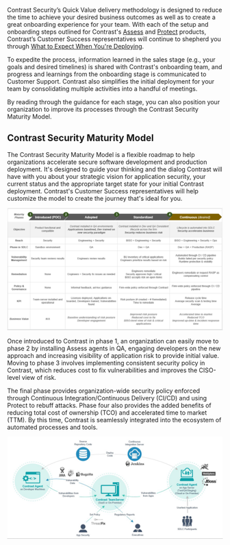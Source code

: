 <!--
title: "Contrast Deployment: Introduction"
description: "Introduction to Contrast deployment"
tags: "Contrast about deployment onboarding customer"
-->

Contrast Security’s Quick Value delivery methodology is designed to reduce the time to achieve your desired business outcomes as well as to create a great onboarding experience for your team. With each of the setup and onboarding steps outlined for Contrast's [Assess](assess-howitworks.html) and [Protect](protect-howitworks.html) products, Contrast’s Customer Success representatives will continue to shepherd you through [What to Expect When You're Deploying](about-deployment.html#deploy-map). 

To expedite the process, information learned in the sales stage (e.g., your goals and desired timelines) is shared with Contrast's onboarding team, and progress and learnings from the onboarding stage is communicated to Customer Support. Contrast also simplifies the initial deployment for your team by consolidating multiple activities into a handful of meetings.

By reading through the guidance for each stage, you can also position your organization to improve its processes through the Contrast Security Maturity Model. 

## Contrast Security Maturity Model

The Contrast Security Maturity Model is a flexible roadmap to help organizations accelerate secure software development and production deployment. It's designed to guide your thinking and the dialog Contrast will have with you about your strategic vision for application security, your current status and the appropriate target state for your initial Contrast deployment. Contrast's Customer Success representatives will help customize the model to create the journey that's ideal for you.

<a href="assets/images/Contrast-maturity-model.png" rel="lightbox" title="Contrast Security Maturity Model"><img class="thumbnail" src="assets/images/Contrast-maturity-model.png"/></a>

Once introduced to Contrast in phase 1, an organization can easily move to phase 2 by installing Assess agents in QA, engaging developers on the new approach and increasing visibility of application risk to provide initial value. Moving to phase 3 involves implementing consistent security policy in Contrast, which reduces cost to fix vulnerabilities and improves the CISO-level view of risk. 

The final phase provides organization-wide security policy enforced through Continuous Integration/Continuous Delivery (CI/CD) and using Protect to rebuff attacks. Phase four also provides the added benefits of reducing total cost of ownership (TCO) and accelerated time to market (TTM). By this time, Contrast is seamlessly integrated into the ecosystem of automated processes and tools. 

<a href="assets/images/Continuous-phase-infographic.png" rel="lightbox" title="Continuous phase of the Contrast Security Maturity Model"><img class="thumbnail" src="assets/images/Continuous-phase-infographic.png"/></a>



